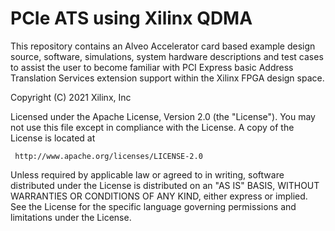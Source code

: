 # PCIe ATS using Xilinx QDMA 
This repository contains an Alveo Accelerator card based example design source, software, simulations, system hardware descriptions and test cases to assist the user to become familiar with PCI Express basic Address Translation Services extension support within the Xilinx FPGA design space.  


 Copyright (C) 2021 Xilinx, Inc

 Licensed under the Apache License, Version 2.0 (the "License"). You may
 not use this file except in compliance with the License. A copy of the
 License is located at

     http://www.apache.org/licenses/LICENSE-2.0

 Unless required by applicable law or agreed to in writing, software
 distributed under the License is distributed on an "AS IS" BASIS, WITHOUT
 WARRANTIES OR CONDITIONS OF ANY KIND, either express or implied. See the
 License for the specific language governing permissions and limitations
 under the License.



